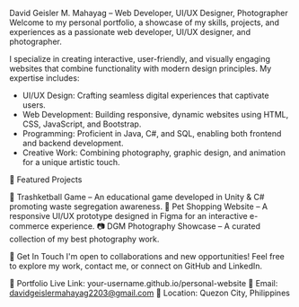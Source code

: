David Geisler M. Mahayag – Web Developer, UI/UX Designer, Photographer
Welcome to my personal portfolio, a showcase of my skills, projects, and experiences as a passionate web developer, UI/UX designer, and photographer.

I specialize in creating interactive, user-friendly, and visually engaging websites that combine functionality with modern design principles. My expertise includes:

- UI/UX Design: Crafting seamless digital experiences that captivate users.
- Web Development: Building responsive, dynamic websites using HTML, CSS, JavaScript, and Bootstrap.
- Programming: Proficient in Java, C#, and SQL, enabling both frontend and backend development.
- Creative Work: Combining photography, graphic design, and animation for a unique artistic touch.

🔹 Featured Projects

🚀 Trashketball Game – An educational game developed in Unity & C# promoting waste segregation awareness.
📱 Pet Shopping Website – A responsive UI/UX prototype designed in Figma for an interactive e-commerce experience.
📷 DGM Photography Showcase – A curated collection of my best photography work.

📩 Get In Touch
I'm open to collaborations and new opportunities! Feel free to explore my work, contact me, or connect on GitHub and LinkedIn.

🔗 Portfolio Live Link: your-username.github.io/personal-website
📧 Email: davidgeislermahayag2203@gmail.com
📍 Location: Quezon City, Philippines
